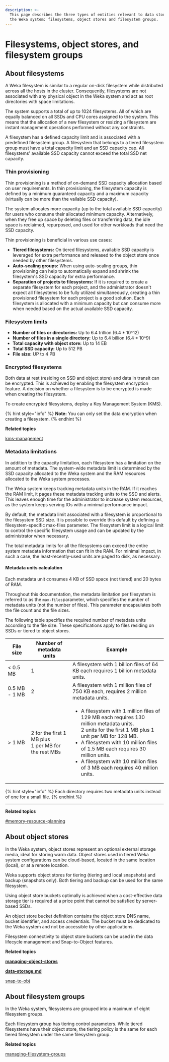 ```yaml
---
description: >-
  This page describes the three types of entities relevant to data storage in
  the Weka system: filesystems, object stores and filesystem groups.
---
```


# Filesystems, object stores, and filesystem groups

## About filesystems

A Weka filesystem is similar to a regular on-disk filesystem while distributed across all the hosts in the cluster. Consequently, filesystems are not associated with any physical object in the Weka system and act as root directories with space limitations.

The system supports a total of up to 1024 filesystems. All of which are equally balanced on all SSDs and CPU cores assigned to the system. This means that the allocation of a new filesystem or resizing a filesystem are instant management operations performed without any constraints.

A filesystem has a defined capacity limit and is associated with a predefined filesystem group. A filesystem that belongs to a tiered filesystem group must have a total capacity limit and an SSD capacity cap. All filesystems' available SSD capacity cannot exceed the total SSD net capacity.

### Thin provisioning

Thin provisioning is a method of on-demand SSD capacity allocation based on user requirements. In thin provisioning, the filesystem capacity is defined by a minimum guaranteed capacity and a maximum capacity (virtually can be more than the vailable SSD capacity).

The system allocates more capacity (up to the total available SSD capacity) for users who consume their allocated minimum capacity. Alternatively, when they free up space by deleting files or transferring data, the idle space is reclaimed, repurposed, and used for other workloads that need the SSD capacity.

Thin provisioning is beneficial in various use cases:

* **Tiered filesystems:** On tiered filesystems, available SSD capacity is leveraged for extra performance and released to the object store once needed by other filesystems.
* **Auto-scaling groups:** When using auto-scaling groups, thin provisioning can help to automatically expand and shrink the filesystem's SSD capacity for extra performance.
* **Separation of projects to filesystems:** If it is required to create a separate filesystem for each project, and the administrator doesn't expect all filesystems to be fully utilized simultaneously, creating a thin provisioned filesystem for each project is a good solution. Each filesystem is allocated with a minimum capacity but can consume more when needed based on the actual available SSD capacity.

### Filesystem limits

* **Number of files or directories:** Up to 6.4 trillion (6.4 \* 10^12)
* **Number of files in a single directory:** Up to 6.4 billion (6.4 \* 10^9)
* **Total capacity with object store:** Up to 14 EB&#x20;
* **Total SSD capacity:** Up to 512 PB&#x20;
* **File size:** UP to 4 PB

### Encrypted filesystems

Both data at rest (residing on SSD and object store) and data in transit can be encrypted. This is achieved by enabling the filesystem encryption feature. A decision on whether a filesystem is to be encrypted is made when creating the filesystem.

To create encrypted filesystems, deploy a Key Management System (KMS).

{% hint style="info" %}
**Note:** You can only set the data encryption when creating a filesystem.
{% endhint %}

**Related topics**

[kms-management](../fs/kms-management/ "mention")

### Metadata limitations

In addition to the capacity limitation, each filesystem has a limitation on the amount of metadata. The system-wide metadata limit is determined by the SSD capacity allocated to the Weka system and the RAM resources allocated to the Weka system processes.

The Weka system keeps tracking metadata units in the RAM. If it reaches the RAM limit, it pages these metadata tracking units to the SSD and alerts. This leaves enough time for the administrator to increase system resources, as the system keeps serving IOs with a minimal performance impact.

By default, the metadata limit associated with a filesystem is proportional to the filesystem SSD size. It is possible to override this default by defining a filesystem-specific max-files parameter. The filesystem limit is a logical limit to control the specific filesystem usage and can be updated by the administrator when necessary.

The total metadata limits for all the filesystems can exceed the entire system metadata information that can fit in the RAM. For minimal impact, in such a case, the least-recently-used units are paged to disk, as necessary.

#### Metadata units calculation <a href="#metadata-calculations" id="metadata-calculations"></a>

Each metadata unit consumes 4 KB of SSD space (not tiered) and 20 bytes of RAM.

Throughout this documentation, the metadata limitation per filesystem is referred to as the `max-files`parameter, which specifies the number of metadata units (not the number of files). This parameter encapsulates both the file count and the file sizes.

The following table specifies the required number of metadata units according to the file size. These specifications apply to files residing on SSDs or tiered to object stores.

| File size     | Number of metadata units                                      | Example                                                                                                                                                                                                                                                                                                                                      |
| ------------- | ------------------------------------------------------------- | -------------------------------------------------------------------------------------------------------------------------------------------------------------------------------------------------------------------------------------------------------------------------------------------------------------------------------------------- |
| < 0.5 MB      | 1                                                             | A filesystem with 1 billion files of 64 KB each requires 1 billion metadata units.                                                                                                                                                                                                                                                           |
| 0.5 MB - 1 MB | 2                                                             | A filesystem with 1 million files of 750 KB each, requires 2 million metadata units.                                                                                                                                                                                                                                                         |
| > 1 MB        | <p>2 for the first 1 MB plus<br>1 per MB for the rest MBs</p> | <ul><li>A filesystem with 1 million files of 129 MB each requires 130 million metadata units.<br>2 units for the first 1 MB plus 1 unit per MB for 128 MB.</li><li>A filesystem with 10 million files of 1.5 MB each requires 30 million units.</li><li>A filesystem with 10 million files of 3 MB each requires 40 million units.</li></ul> |

{% hint style="info" %}
Each directory requires two metadata units instead of one for a small file.
{% endhint %}

****

**Related topics**

[#memory-resource-planning](../install/bare-metal/planning-a-weka-system-installation.md#memory-resource-planning "mention")

## About object stores

In the Weka system, object stores represent an optional external storage media, ideal for storing warm data. Object stores used in tiered Weka system configurations can be cloud-based, located in the same location (local), or at a remote location.

Weka supports object stores for tiering (tiering and local snapshots) and backup (snapshots only). Both tiering and backup can be used for the same filesystem.

Using object store buckets optimally is achieved when a cost-effective data storage tier is required at a price point that cannot be satisfied by server-based SSDs.

An object store bucket definition contains the object store DNS name, bucket identifier, and access credentials. The bucket must be dedicated to the Weka system and not be accessible by other applications.

Filesystem connectivity to object store buckets can be used in the data lifecycle management and Snap-to-Object features.



**Related topics**

****[managing-object-stores](../fs/managing-object-stores/ "mention")****

****[data-storage.md](data-storage.md "mention")****

[snap-to-obj](../fs/snap-to-obj/ "mention")

## **About f**ilesystem groups

In the Weka system, filesystems are grouped into a maximum of eight filesystem groups.

Each filesystem group has tiering control parameters. While tiered filesystems have their object store, the tiering policy is the same for each tiered filesystem under the same filesystem group.



**Related topics**

[managing-filesystem-groups](../fs/managing-filesystem-groups/ "mention")

